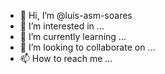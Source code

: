 - 👋 Hi, I’m @luis-asm-soares
- 👀 I’m interested in ...
- 🌱 I’m currently learning ...
- 💞️ I’m looking to collaborate on ...
- 📫 How to reach me ...

<!---
luis-asm-soares/luis-asm-soares is a ✨ special ✨ repository because its `README.md` (this file) appears on your GitHub profile.
You can click the Preview link to take a look at your changes.
--->
